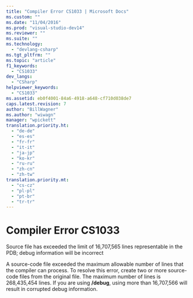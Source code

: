 ```yaml
---
title: "Compiler Error CS1033 | Microsoft Docs"
ms.custom: ""
ms.date: "11/04/2016"
ms.prod: "visual-studio-dev14"
ms.reviewer: ""
ms.suite: ""
ms.technology: 
  - "devlang-csharp"
ms.tgt_pltfrm: ""
ms.topic: "article"
f1_keywords: 
  - "CS1033"
dev_langs: 
  - "CSharp"
helpviewer_keywords: 
  - "CS1033"
ms.assetid: eb0f4001-84a6-4918-a648-cf710d038de7
caps.latest.revision: 7
author: "BillWagner"
ms.author: "wiwagn"
manager: "wpickett"
translation.priority.ht: 
  - "de-de"
  - "es-es"
  - "fr-fr"
  - "it-it"
  - "ja-jp"
  - "ko-kr"
  - "ru-ru"
  - "zh-cn"
  - "zh-tw"
translation.priority.mt: 
  - "cs-cz"
  - "pl-pl"
  - "pt-br"
  - "tr-tr"
---
```

# Compiler Error CS1033
Source file has exceeded the limit of 16,707,565 lines representable in the PDB; debug information will be incorrect  
  
 A source-code file exceeded the maximum allowable number of lines that the compiler can process. To resolve this error, create two or more source-code files from the original file. The maximum number of lines is 268,435,454 lines. If you are using **/debug**, using more than 16,707,566 will result in corrupted debug information.
